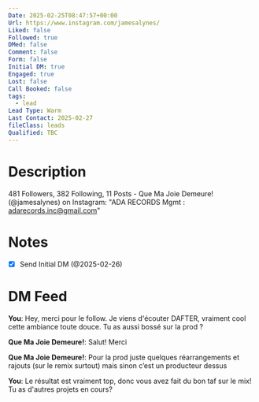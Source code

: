 ```yaml
---
Date: 2025-02-25T08:47:57+00:00
Url: https://www.instagram.com/jamesalynes/
Liked: false
Followed: true
DMed: false
Comment: false
Form: false
Initial DM: true
Engaged: true
Lost: false
Call Booked: false
tags:
  - lead
Lead Type: Warm
Last Contact: 2025-02-27
fileClass: leads
Qualified: TBC
---
```

# Description
481 Followers, 382 Following, 11 Posts - Que Ma Joie Demeure! (@jamesalynes) on Instagram: "ADA RECORDS
Mgmt : adarecords.inc@gmail.com"
# Notes
- [x] Send Initial DM (@2025-02-26)
# DM Feed
**You**: Hey, merci pour le follow. Je viens d'écouter DAFTER, vraiment cool cette ambiance toute douce. Tu as aussi bossé sur la prod ?

**Que Ma Joie Demeure!**: Salut! Merci

**Que Ma Joie Demeure!**: Pour la prod juste quelques réarrangements et rajouts (sur le remix surtout) mais sinon c’est un producteur dessus

**You**: Le résultat est vraiment top, donc vous avez fait du bon taf sur le mix! Tu as d'autres projets en cours?